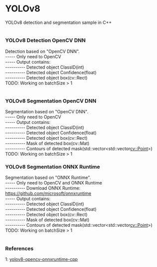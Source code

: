 # YOLOv8
YOLOv8 detection and segmentation sample in C++  
#
### YOLOv8 Detection OpenCV DNN
Detection based on "OpenCV DNN".  
----- Only need to OpenCV  
----- Output contains:  
---------- Detected object ClassID(int)  
---------- Detected object Confidence(float)  
---------- Detected object box(cv::Rect)  
TODO: Working on batchSize > 1  
#
### YOLOv8 Segmentation OpenCV DNN
Segmentation based on "OpenCV DNN".  
----- Only need to OpenCV  
----- Output contains:  
---------- Detected object ClassID(int)  
---------- Detected object Confidence(float)  
---------- Detected object box(cv::Rect)  
---------- Mask of detected box(cv::Mat)  
---------- Contours of detected mask(std::vector<std::vector<cv::Point>>)  
TODO: Working on batchSize > 1  
### YOLOv8 Segmentation ONNX Runtime
Segmentation based on "ONNX Runtime".  
----- Only need to OpenCV and ONNX Runtime  
---------- Download ONNX Runtime: https://github.com/microsoft/onnxruntime  
----- Output contains:  
---------- Detected object ClassID(int)  
---------- Detected object Confidence(float)  
---------- Detected object box(cv::Rect)  
---------- Mask of detected box(cv::Mat)  
---------- Contours of detected mask(std::vector<std::vector<cv::Point>>)  
TODO: Working on batchSize > 1  
#
#
### References
1: <a href="https://github.com/UNeedCryDear/yolov8-opencv-onnxruntime-cpp">yolov8-opencv-onnxruntime-cpp</a>
